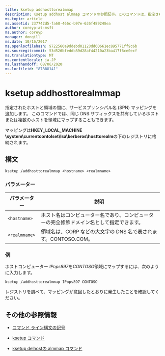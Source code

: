 ```yaml
---
title: ksetup addhosttorealmmap
description: Ksetup addhost almmap コマンドの参照記事。このコマンドは、指定されたホストと領域の間にサービスプリンシパル名 (SPN) マッピングを追加します。
ms.topic: article
ms.assetid: 237742d5-fa68-466c-b97e-636f489248ea
author: coreyp-at-msft
ms.author: coreyp
manager: dongill
ms.date: 10/16/2017
ms.openlocfilehash: 9722560a9ddebd01120dd60661ec895771ff9c6b
ms.sourcegitcommit: 53d526bfeddb89d28af44210a23ba417f6ce0ecf
ms.translationtype: MT
ms.contentlocale: ja-JP
ms.lasthandoff: 08/06/2020
ms.locfileid: "87888141"
---
```

# <a name="ksetup-addhosttorealmmap"></a>ksetup addhosttorealmmap

指定されたホストと領域の間に、サービスプリンシパル名 (SPN) マッピングを追加します。 このコマンドでは、同じ DNS サフィックスを共有しているホストまたは複数のホストを領域にマップすることもできます。

マッピングは**HKEY_LOCAL_MACHINE \system\currentcontolset\lsa\kerberos\hosttorealm**の下のレジストリに格納されます。

## <a name="syntax"></a>構文

```
ksetup /addhosttorealmmap <hostname> <realmname>
```

### <a name="parameters"></a>パラメーター

| パラメーター | 説明 |
| --------- |------------ |
| `<hostname>` | ホスト名はコンピューター名であり、コンピューターの完全修飾ドメイン名として指定できます。 |
| `<realmname>` | 領域名は、CORP などの大文字の DNS 名で表されます。CONTOSO.COM。 |

### <a name="examples"></a>例

ホストコンピューター *IPops897*を*CONTOSO*領域にマップするには、次のように入力します。

```
ksetup /addhosttorealmmap IPops897 CONTOSO
```

レジストリを調べて、マッピングが意図したとおりに発生したことを確認してください。

## <a name="additional-references"></a>その他の参照情報

- [コマンド ライン構文の記号](command-line-syntax-key.md)

- [ksetup コマンド](ksetup.md)

- [ksetup delhostの almmap コマンド](ksetup-delhosttorealmmap.md)
